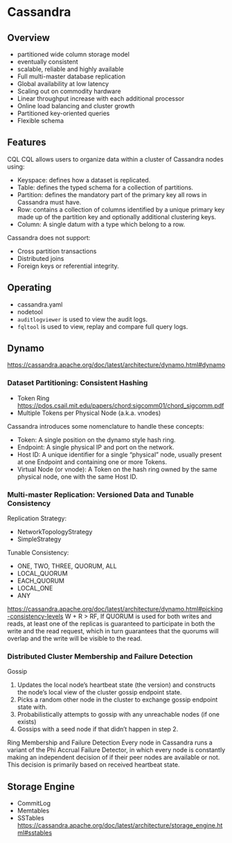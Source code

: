 # Cassandra

## Overview

- partitioned wide column storage model
- eventually consistent
- scalable, reliable and highly available
- Full multi-master database replication
- Global availability at low latency
- Scaling out on commodity hardware
- Linear throughput increase with each additional processor
- Online load balancing and cluster growth
- Partitioned key-oriented queries
- Flexible schema

## Features

CQL CQL allows users to organize data within a cluster of Cassandra nodes using:
- Keyspace: defines how a dataset is replicated.
- Table: defines the typed schema for a collection of partitions.
- Partition: defines the mandatory part of the primary key all rows in Cassandra must have.
- Row: contains a collection of columns identified by a unique primary key made up of the partition key and optionally additional clustering keys.
- Column: A single datum with a type which belong to a row.

Cassandra does not support:
- Cross partition transactions
- Distributed joins
- Foreign keys or referential integrity.

## Operating

- cassandra.yaml
- nodetool
- `auditlogviewer` is used to view the audit logs.
- `fqltool` is used to view, replay and compare full query logs.

## Dynamo

https://cassandra.apache.org/doc/latest/architecture/dynamo.html#dynamo

### Dataset Partitioning: Consistent Hashing

- Token Ring https://pdos.csail.mit.edu/papers/chord:sigcomm01/chord_sigcomm.pdf
- Multiple Tokens per Physical Node (a.k.a. vnodes)

Cassandra introduces some nomenclature to handle these concepts:
- Token: A single position on the dynamo style hash ring.
- Endpoint: A single physical IP and port on the network.
- Host ID: A unique identifier for a single “physical” node, usually present at one Endpoint and containing one or more Tokens.
- Virtual Node (or vnode): A Token on the hash ring owned by the same physical node, one with the same Host ID.

### Multi-master Replication: Versioned Data and Tunable Consistency

Replication Strategy:
- NetworkTopologyStrategy
- SimpleStrategy

Tunable Consistency:
- ONE, TWO, THREE, QUORUM, ALL
- LOCAL_QUORUM
- EACH_QUORUM
- LOCAL_ONE
- ANY

https://cassandra.apache.org/doc/latest/architecture/dynamo.html#picking-consistency-levels
W + R > RF, If QUORUM is used for both writes and reads, at least one of the replicas is guaranteed to participate in both the write and the read request, which in turn guarantees that the quorums will overlap and the write will be visible to the read.

### Distributed Cluster Membership and Failure Detection

Gossip
1. Updates the local node’s heartbeat state (the version) and constructs the node’s local view of the cluster gossip endpoint state.
2. Picks a random other node in the cluster to exchange gossip endpoint state with.
3. Probabilistically attempts to gossip with any unreachable nodes (if one exists)
4. Gossips with a seed node if that didn’t happen in step 2.

Ring Membership and Failure Detection
Every node in Cassandra runs a variant of the Phi Accrual Failure Detector, in which every node is constantly making an independent decision of if their peer nodes are available or not. This decision is primarily based on received heartbeat state.

## Storage Engine

- CommitLog
- Memtables
- SSTables https://cassandra.apache.org/doc/latest/architecture/storage_engine.html#sstables

